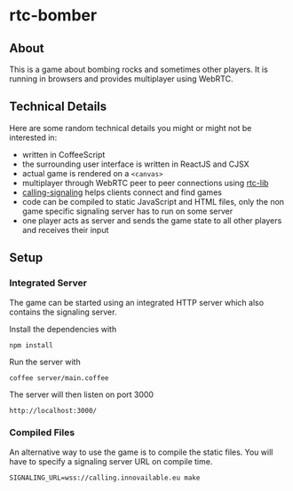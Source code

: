 # rtc-bomber

## About

This is a game about bombing rocks and sometimes other players. It is running
in browsers and provides multiplayer using WebRTC.

## Technical Details

Here are some random technical details you might or might not be interested in:

* written in CoffeeScript
* the surrounding user interface is written in ReactJS and CJSX
* actual game is rendered on a `<canvas>`
* multiplayer through WebRTC peer to peer connections using
  [rtc-lib](https://github.com/Innovailable/rtc-lib)
* [calling-signaling](https://github.com/Innovailable/calling-signaling) helps
  clients connect and find games
* code can be compiled to static JavaScript and HTML files, only the non game
  specific signaling server has to run on some server
* one player acts as server and sends the game state to all other players and
  receives their input

## Setup

### Integrated Server

The game can be started using an integrated HTTP server which also contains the
signaling server.

Install the dependencies with

    npm install

Run the server with

    coffee server/main.coffee

The server will then listen on port 3000

    http://localhost:3000/

### Compiled Files

An alternative way to use the game is to compile the static files. You will
have to specify a signaling server URL on compile time.

    SIGNALING_URL=wss://calling.innovailable.eu make
